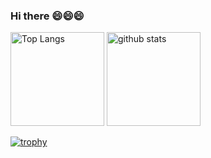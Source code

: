 ### Hi there 😄😄😄
<p align="left"> 
  <img alt="Top Langs" height="150px" src="https://github-readme-stats.vercel.app/api/top-langs/?username=Toru-Kubota&theme=tokyonight" />
  <img alt="github stats" height="150px" src="https://github-readme-stats.vercel.app/api?username=Toru-Kubota&theme=tokyonight&show_icons=true" />
</p>

[![trophy](https://github-profile-trophy.vercel.app/?username=Toru-Kubota&theme=tokyonight)](https://github.com/ryo-ma/github-profile-trophy)

<!--
**Toru-Kubota/Toru-Kubota** is a ✨ _special_ ✨ repository because its `README.md` (this file) appears on your GitHub profile.

Here are some ideas to get you started:

- 🔭 I’m currently working on ...
- 🌱 I’m currently learning ...
- 👯 I’m looking to collaborate on ...
- 🤔 I’m looking for help with ...
- 💬 Ask me about ...
- 📫 How to reach me: ...
- 😄 Pronouns: ...
- ⚡ Fun fact: ...
-->

